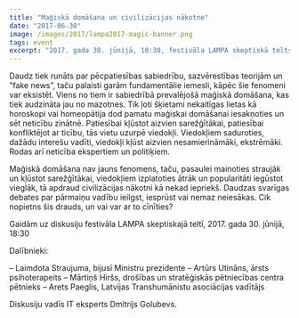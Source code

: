 ```yaml
---
title: "Maģiskā domāšana un civilizācijas nākotne"
date: "2017-06-30"
image: /images/2017/lampa2017-magic-banner.png
tags: event
excerpt: "2017. gada 30. jūnijā, 18:30, festivāla LAMPA skeptiskā telts. Daudz tiek runāts par pēcpatiesības sabiedrību, sazvērestības teorijām un “fake news”, taču palaisti garām fundamentālie iemesli, kāpēc šie fenomeni var eksistēt."
---
```


Daudz tiek runāts par pēcpatiesības sabiedrību, sazvērestības teorijām un “fake news”, taču palaisti garām fundamentālie iemesli, kāpēc šie fenomeni var eksistēt. Viens no tiem ir sabiedrībā prevalējošā maģiskā domāšana, kas tiek audzināta jau no mazotnes. Tik ļoti šķietami nekaitīgas lietas kā horoskopi vai homeopātija dod pamatu maģiskai domāšanai iesakņoties un sēt neticību zinātnē. Patiesībai kļūstot aizvien sarežģītākai, patiesībai konfliktējot ar ticību, tās vietu uzurpē viedokļi. Viedokļiem saduroties, dažādu interešu vadīti, viedokļi kļūst aizvien nesamierināmāki, ekstrēmāki. Rodas arī neticība ekspertiem un politiķiem.

Maģiskā domāšana nav jauns fenomens, taču, pasaulei mainoties straujāk un kļūstot sarežģītākai, viedokļiem izplatoties ātrāk un popularitāti iegūstot vieglāk, tā apdraud civilizācijas nākotni kā nekad iepriekš. Daudzas svarīgas debates par pārmaiņu vadību ieilgst, iesprūst vai nemaz neiesākas. Cik nopietns šis drauds, un vai var ar to cīnīties?

Gaidām uz diskusiju festivāla LAMPA skeptiskajā teltī, 2017. gada 30. jūnijā, 18:30

Dalībnieki:

– Laimdota Straujuma, bijusī Ministru prezidente
– Artūrs Utināns, ārsts psihoterapeits
– Mārtiņš Hiršs, drošības un stratēģiskās pētniecības centra pētnieks
– Arets Paeglis, Latvijas Transhumānistu asociācijas vadītājs

Diskusiju vadīs IT eksperts Dmitrijs Golubevs.
